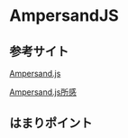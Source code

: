 AmpersandJS
======================

参考サイト
------
[Ampersand.js](https://ampersandjs.com/ "")

[Ampersand.js所感](http://64.hateblo.jp/entry/2014/11/29/235232 "")


はまりポイント
------
